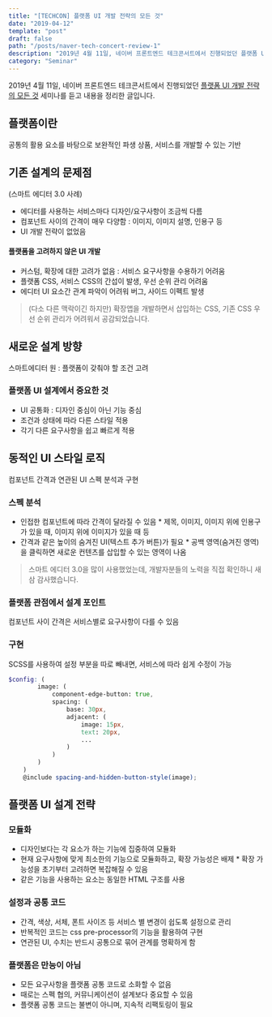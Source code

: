 ```yaml
---
title: "[TECHCON] 플랫폼 UI 개발 전략의 모든 것"
date: "2019-04-12"
template: "post"
draft: false
path: "/posts/naver-tech-concert-review-1"
description: "2019년 4월 11일, 네이버 프론트엔드 테크콘서트에서 진행되었던 플랫폼 UI 개발 전략의 모든 것세미나를 듣고 내용을 정리한 글입니다."
category: "Seminar"
---
```


2019년 4월 11일, 네이버 프론트엔드 테크콘서트에서 진행되었던 [플랫폼 UI 개발 전략의 모든 것](https://www.slideshare.net/NaverEngineering/naver-tech-concertfe2019-ui) 세미나를 듣고 내용을 정리한 글입니다.

## 플랫폼이란

공통의 활용 요소를 바탕으로 보완적인 파생 상품, 서비스를 개발할 수 있는 기반

## 기존 설계의 문제점

(스마트 에디터 3.0 사례)

-   에디터를 사용하는 서비스마다 디자인/요구사항이 조금씩 다름
-   컴포넌트 사이의 간격이 매우 다양함 : 이미지, 이미지 설명, 인용구 등
-   UI 개발 전략이 없었음

#### 플랫폼을 고려하지 않은 UI 개발

-   커스텀, 확장에 대한 고려가 없음 : 서비스 요구사항을 수용하기 어려움
-   플랫폼 CSS, 서비스 CSS의 간섭이 발생, 우선 순위 관리 어려움
-   에디터 UI 요소간 관계 파악이 어려워 버그, 사이드 이펙트 발생

> (다소 다른 맥락이긴 하지만) 확장앱을 개발하면서 삽입하는 CSS, 기존 CSS 우선 순위 관리가 어려워서 공감되었습니다.

## 새로운 설계 방향

스마트에디터 원 : 플랫폼이 갖춰야 할 조건 고려

### 플랫폼 UI 설계에서 중요한 것

-   UI 공통화 : 디자인 중심이 아닌 기능 중심
-   조건과 상태에 따라 다른 스타일 적용
-   각기 다른 요구사항을 쉽고 빠르게 적용

## 동적인 UI 스타일 로직

컴포넌트 간격과 연관된 UI 스펙 분석과 구현

### 스펙 분석

-   인접한 컴포넌트에 따라 간격이 달라질 수 있음 \* 제목, 이미지, 이미지 위에 인용구가 있을 때, 이미지 위에 이미지가 있을 때 등
-   간격과 같은 높이의 숨겨진 UI(텍스트 추가 버튼)가 필요 \* 공백 영역(숨겨진 영역)을 클릭하면 새로운 컨텐츠를 삽입할 수 있는 영역이 나옴

> 스마트 에디터 3.0을 많이 사용했었는데, 개발자분들의 노력을 직접 확인하니 새삼 감사했습니다.

### 플랫폼 관점에서 설계 포인트

컴포넌트 사이 간격은 서비스별로 요구사항이 다를 수 있음

### 구현

SCSS를 사용하여 설정 부분을 따로 빼내면, 서비스에 따라 쉽게 수정이 가능

```scss
$config: (
        image: (
            component-edge-button: true,
            spacing: (
                base: 30px,
                adjacent: (
                    image: 15px,
                    text: 20px,
                    ...
                )
            )
        )
    )
    @include spacing-and-hidden-button-style(image);
```

## 플랫폼 UI 설계 전략

### 모듈화

-   디자인보다는 각 요소가 하는 기능에 집중하여 모듈화
-   현재 요구사항에 맞게 최소한의 기능으로 모듈화하고, 확장 가능성은 배제 \* 확장 가능성을 초기부터 고려하면 복잡해질 수 있음
-   같은 기능을 사용하는 요소는 동일한 HTML 구조를 사용

### 설정과 공통 코드

-   간격, 색상, 서체, 폰트 사이즈 등 서비스 별 변경이 쉽도록 설정으로 관리
-   반복적인 코드는 css pre-processor의 기능을 활용하여 구현
-   연관된 UI, 수치는 반드시 공통으로 묶어 관계를 명확하게 함

### 플랫폼은 만능이 아님

-   모든 요구사항을 플랫폼 공통 코드로 소화할 수 없음
-   때로는 스펙 협의, 커뮤니케이션이 설계보다 중요할 수 있음
-   플랫폼 공통 코드는 불변이 아니며, 지속적 리팩토링이 필요

